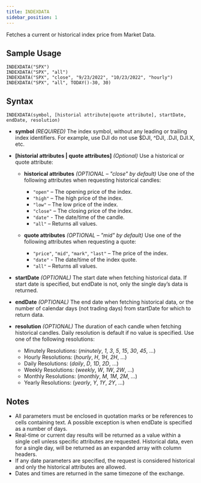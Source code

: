 ```yaml
---
title: INDEXDATA
sidebar_position: 1
---
```


Fetches a current or historical index price from Market Data.

## Sample Usage
```excel-formula
INDEXDATA("SPX")
INDEXDATA("SPX", "all")
INDEXDATA("SPX", "close", "9/23/2022", "10/23/2022", "hourly")
INDEXDATA("SPX", "all", TODAY()-30, 30)
```

## Syntax
```excel-formula
INDEXDATA(symbol, [historial attribute|quote attribute], startDate, endDate, resolution)
```

- **symbol** _(REQUIRED)_ The index symbol, without any leading or trailing index identifiers. For example, use DJI do not use $DJI, ^DJI, .DJI, DJI.X, etc.

- **[historial attributes | quote attributes]** _(Optional)_ Use a historical or quote attribute:

  - **historical attributes** _(OPTIONAL – "close" by default)_ Use one of the following attributes when requesting historical candles:

    - `"open"` – The opening price of the index.
    - `"high"` – The high price of the index.
    - `"low"` – The low price of the index.
    - `"close"` – The closing price of the index.
    - `"date"` - The date/time of the candle.
    - `"all"` – Returns all values.

  - **quote attributes** _(OPTIONAL – "mid" by default)_ Use one of the following attributes when requesting a quote:
    - `"price"`, `"mid"`, `"mark"`, `"last"` – The price of the index.
    - `"date"` - The date/time of the index quote.
    - `"all"` – Returns all values.

- **startDate** _(OPTIONAL)_ The start date when fetching historical data. If start date is specified, but endDate is not, only the single day’s data is returned.

- **endDate** _(OPTIONAL)_ The end date when fetching historical data, or the number of calendar days (not trading days) from startDate for which to return data.

- **resolution** _(OPTIONAL)_ The duration of each candle when fetching historical candles. Daily resolution is default if no value is specified. Use one of the following resolutions:
  - Minutely Resolutions: (_minutely_, _1_, _3_, _5_, _15_, _30_, _45_, ...)
  - Hourly Resolutions: (_hourly_, _H_, _1H_, _2H_, ...)
  - Daily Resolutions: (_daily_, _D_, _1D_, _2D_, ...)
  - Weekly Resolutions: (_weekly_, _W_, _1W_, _2W_, ...)
  - Monthly Resolutions: (_monthly_, _M_, _1M_, _2M_, ...)
  - Yearly Resolutions: (_yearly_, _Y_, _1Y_, _2Y_, ...)

## Notes
- All parameters must be enclosed in quotation marks or be references to cells containing text. A possible exception is when endDate is specified as a number of days.
- Real-time or current day results will be returned as a value within a single cell unless specific attributes are requested. Historical data, even for a single day, will be returned as an expanded array with column headers.
- If any date parameters are specified, the request is considered historical and only the historical attributes are allowed.
- Dates and times are returned in the same timezone of the exchange.